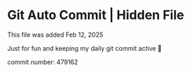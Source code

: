 # Git Auto Commit | Hidden File

This file was added Feb 12, 2025

Just for fun and keeping my daily git commit active 🤪

commit number: 479162
